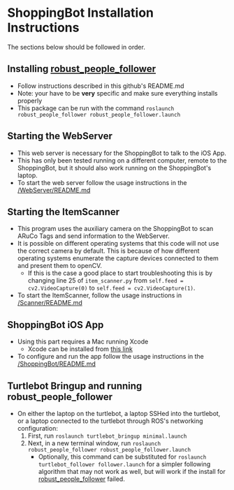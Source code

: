 # ShoppingBot Installation Instructions

The sections below should be followed in order.

## Installing [robust_people_follower](https://github.com/sijanz/robust_people_follower)
* Follow instructions described in this github's README.md
* Note: your have to be __very__ specific and make sure everything installs properly
* This package can be run with the command `roslaunch robust_people_follower robust_people_follower.launch`

## Starting the WebServer
* This web server is necessary for the ShoppingBot to talk to the iOS App.
* This has only been tested running on a different computer, remote to the ShoppingBot, but it should also work running on the ShoppingBot's laptop. 
* To start the web server follow the usage instructions in the [/WebServer/README.md](WebServer/README.MD)

## Starting the ItemScanner
* This program uses the auxiliary camera on the ShoppingBot to scan ARuCo Tags and send information to the WebServer.
* It is possible on different operating systems that this code will not use the correct camera by default. This is because of how different operating systems enumerate the capture devices connected to them and present them to openCV.
    * If this is the case a good place to start troubleshooting this is by changing line 25 of `item_scanner.py` from `self.feed = cv2.VideoCapture(0)` to `self.feed = cv2.VideoCapture(1)`.
* To start the ItemScanner, follow the usage instructions in [/Scanner/README.md](Scanner/README.MD)

## ShoppingBot iOS App
* Using this part requires a Mac running Xcode
    * Xcode can be installed from [this link](https://apps.apple.com/us/app/xcode/id497799835?mt=12)
* To configure and run the app follow the usage instructions in the [/ShoppingBot/README.md](ShoppingBot/README.MD)

## Turtlebot Bringup and running robust_people_follower
* On either the laptop on the turtlebot, a laptop SSHed into the turtlebot, or a laptop connected to the turtlebot through ROS's networking configuration:
    1. First, run `roslaunch turtlebot_bringup minimal.launch`
    2. Next, in a new terminal window, run `roslaunch robust_people_follower robust_people_follower.launch`
        * Optionally, this command can be substituted for `roslaunch turtlebot_follower follower.launch` for a simpler following algorithm that may not work as well, but will work if the install for [robust_people_follower](https://github.com/sijanz/robust_people_followers) failed.


